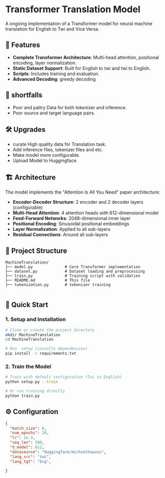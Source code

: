 # Transformer Translation Model

A ongoing implementation of a Transformer model for neural machine translation for English to Twi and Vice Versa.

## 🌟 Features

- **Complete Transformer Architecture**: Multi-head attention, positional encoding, layer normalization.
- **Static Dataset Support**: Built for English to twi and twi to English.
- **Scripts**: Includes training and evaluation.
- **Advanced Decoding**: greedy decoding 


## 🔻 shortfalls

-  Poor and paltry Data for both tokenizer and inference.
-  Poor source and target language pairs.

## 🛠️ Upgrades
-  curate High quality data for Translation task.
-  Add inference files, tokenizer files and etc.
-  Make model more configurable.
-  Upload Model to Huggingface. 
  
## 🏗️ Architecture

The model implements the "Attention Is All You Need" paper architecture:

- **Encoder-Decoder Structure**: 2 encoder and 2 decoder layers (configurable)
- **Multi-Head Attention**: 4 attention heads with 612-dimensional model
- **Feed-Forward Networks**: 2048-dimensional inner layer
- **Positional Encoding**: Sinusoidal positional embeddings
- **Layer Normalization**: Applied to all sub-layers
- **Residual Connections**: Around all sub-layers

## 📁 Project Structure

```
MachineTranslation/
├── model.py              # Core Transformer implementation
├── dataset.py            # Dataset loading and preprocessing
├── train.py              # Training script with validation
├── README.md             # This file
├── tokenization.py       # tokenizer training 
    

```

## 🚀 Quick Start

### 1. Setup and Installation

```bash
# Clone or create the project directory
mkdir MachineTranslation
cd MachineTranslation

# Run  setup (installs dependencies)
pip install -r requirements.txt
```

### 2. Train the Model

```bash
# Train with default configuration (Twi to English)
python setup.py --train

# Or run training directly
python train.py
```


## ⚙️ Configuration


```json
{
  "batch_size": 8,
  "num_epochs": 20,
  "lr": 1e-3,
  "seq_len": 500,
  "d_model": 612,
  "datasource": "Huggingface/michsethowusu",
  "lang_src": "twi",
  "lang_tgt": "Eng",

}
```

###

